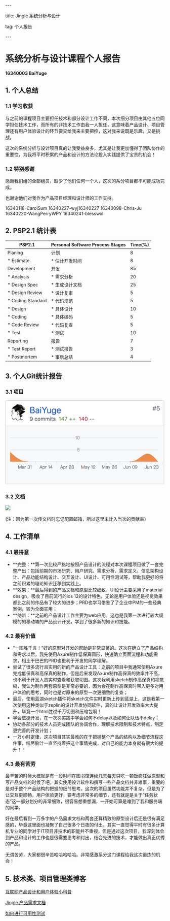 \---

title: Jingle 系统分析与设计

tag: 个人报告

\---



# 系统分析与设计课程个人报告

**16340003 BaiYuge**



## 1. 个人总结

### 1.1 学习收获

与之前的课程项目主要担任技术和部分设计工作不同，本次细分项目由其他五位同学担任技术工作，而所有的非技术工作由我一人担任，这意味着产品设计、项目管理还有用户体验设计的环节要交给我来主要把控，这对我来说既是乐趣，又是挑战。

这次的系统分析与设计项目真的让我受益良多，尤其是让我更加懂得了团队协作的重要性，为我将平时积累的产品和设计的方法论投入实践提供了宝贵的机会！



### 1.2 特别感谢

感谢我们组的全部组员，缺少了他们任何一个人，这次的系分项目都不可能成功完成。

也谢谢他们对我作为产品项目经理和设计师的工作支持。

16340118-CarolSum
16340227-wyj16340227
16340098-Chris-Ju
16340220-WangPerryWPY
16340241-blesswxl





## 2. PSP2.1 统计表

| PSP2.1            | Personal Software Process Stages | Time(%) |
| ----------------- | -------------------------------- | ------- |
| Planing           | 计划                             | 8       |
| * Estimate        | * 估计开发时间                   | 8       |
| Development       | 开发                             | 85      |
| * Analysis        | * 需求分析                       | 20      |
| * Design Spec     | * 生成设计文档                   | 25      |
| * Design Review   | * 设计复审                       | 5       |
| * Coding Standard | * 代码规范                       | 5       |
| * Design          | * 具体设计                       | 10      |
| * Coding          | * 具体编码                       | 5       |
| * Code Review     | * 代码复查                       | 5       |
| * Test            | * 测试                           | 10      |
| Reporting         | 报告                             | 7       |
| * Test Report     | * 测试报告                       | 3       |
| * Postmortem      | * 事后总结                       | 4       |



## 3. 个人Git统计报告

### 3.1 项目

![](./images/xiangmu_contribute.png)



### 3.2 文档

![](/Users/shiro/Desktop/gitpage/blog/source/_posts/images/wendang_contribute.png)

(注：因为第一次传文档时忘记配置邮箱，所以这里未计入当次的贡献率）



## 4. 工作清单

### 4.1 最得意

* **完整：**第一次比较严格地按照产品设计的流程对本次课程项目做了一套完整产出：包括前期的市场研究、用户研究、需求分析、需求定义、信息架构设计、产品功能结构设计、交互设计、UI设计、可用性测试等，帮助我更好的将之前积累的理论知识迁移到实践上。
* **效果：**最后得到的产品文档和原型比较细致，UI设计主要采用了material design，吸收了目前流行的ios 12的设计特色，无论是用户体验还是视觉效果都比之前的作品有了较大的进步；PRD也学习借鉴了了企业中PM的一些经典案例，较为全面实用；
* **纳新：**之前的产品设计工作主要为web应用，这也是我第一次进行较大规模的的移动端的产品设计开发，学到了很多新的知识和技能。



### 4.2 最有价值

* “一图胜千言！”好的原型对开发的帮助是非常显著的。这次在确立了产品结构和需求以后，我先使用Axure制作低保真圆形，快速确立页面流程和功能需求，相比干巴巴的PRD也更利于开发的同学理解。
* 尝试了很多流行且实用的新的产品设计工具：之前的项目中我通常使用Axure完成低保真和高保真的制作，但是后来发现Axure制作高保真的效率并不高，也不利于开发人员实时查看和获取切图。这次我利用sketch制作高保真和视觉稿，我认为制作两套原型是非常必要的，因为会在制作高保真时带入更多对用户体验的思考，同时也是对原来的原型一次更细致的复查；
* 最后，使用蓝湖sketch插件将sketch文件实时更新上传到蓝湖上，这是我第一次使用这种类似于zeplin的设计开发协同软件，真的让设计开发效率大大提升，毕竟一个html胜过千万切图和压缩包啊！
* 学会敏捷开发，在一次次实践中学会如何不delay以及如何让队伍不delay；
* 协助各部分的技术人员完成团队的协调合作，理解技术限制和技术特点，制定更完善的开发计划；
* 一万小时定律，这次项目其实最难的在于把握整个产品的结构以及细节流程这件事，绞尽脑汁一直坚持着把这个事情完成，对自己的能力本身就有很大的提升！！



### 4.3 最有苦劳

最辛苦的时候大概就是有一段时间在图书馆连续几天每天只吃一顿饭疯狂做原型和写产品文档的时候了吧。其实使用设计软件和撰写一些产品文档并非难事，重要的是对于整个产品结构的把握的细节思考。这次的项目虽然功能并不复杂，但是为了让交互更顺畅，用户体验更好，要考虑非常多的细节，还有就是是关于“任务状态”这一部分划分的非常细致，很容易想重想漏，一开始可算是难到了我和服务端的同学。

好在最后看到一万多字的产品需求文档和两套还算精致的原型设计后还是很有满足感的，毕竟这里面也凝聚了自己很多个日夜的付出。其实一直觉得平时有很多计算机专业的同学对于IT项目非技术的职能并不重视，但是通过这次项目，我深刻体会到产品和设计的工作也是很需要思考和付出，结合先进的技术，才能做出真正优秀的产品。

无谓苦劳，大家都很辛苦哈哈哈哈哈。非常感激系分这门课程给我这次锻炼的机会！



## 5. 技术类、项目管理类博客

[互联网产品设计和用户体验小科普 ](https://github.com/systemanalyse/blog/blob/master/source/_posts/TechReport16340003BaiYuge.md)

[Jingle 产品需求文档](https://github.com/systemanalyse/blog/blob/master/source/_posts/Jingle%E4%BA%A7%E5%93%81%E9%9C%80%E6%B1%82%E6%96%87%E6%A1%A3.md)

[如何进行可用性测试](<https://github.com/systemanalyse/blog/blob/master/source/_posts/TechReport2_16340003BaiYuge.md>)

